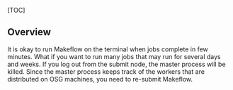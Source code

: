 
[TOC]
 
## Overview
It is okay to run Makeflow on the terminal when jobs complete in few minutes.  What if you want to run many jobs
that may run for several days and weeks. If you log out from the submit node, the master process will be killed.
Since the master process keeps track of the workers that are distributed on OSG machines, you need to re-submit
Makeflow.




